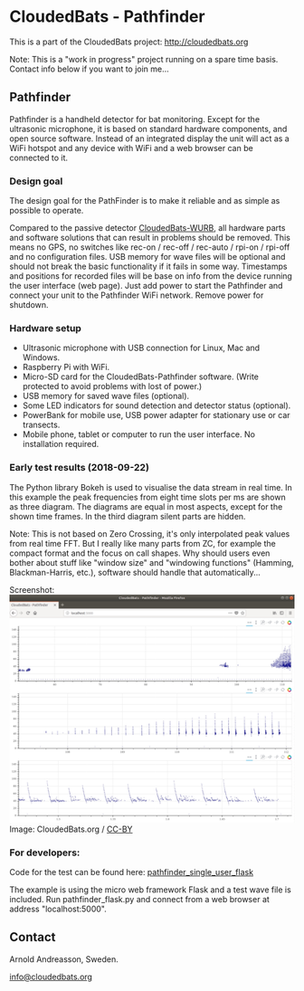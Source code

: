 # CloudedBats - Pathfinder

This is a part of the CloudedBats project: http://cloudedbats.org

Note: This is a "work in progress" project running on a spare time basis. Contact info below if you want to join me...

## Pathfinder

Pathfinder is a handheld detector for bat monitoring. Except for the ultrasonic microphone, it is based on standard hardware components, and open source software. Instead of an integrated display the unit will act as a WiFi hotspot and any device with WiFi and a web browser can be connected to it. 

### Design goal

The design goal for the PathFinder is to make it reliable and as simple as possible to operate. 

Compared to the passive detector [CloudedBats-WURB](https://github.com/cloudedbats/cloudedbats_wurb), all hardware parts and software solutions that can result in problems should be removed. This means no GPS, no switches like rec-on / rec-off / rec-auto / rpi-on / rpi-off and no configuration files. USB memory for wave files will be optional and should not break the basic functionality if it fails in some way. Timestamps and positions for recorded files will be base on info from the device running the user interface (web page). Just add power to start the Pathfinder and connect your unit to the Pathfinder WiFi network. Remove power for shutdown. 

### Hardware setup

- Ultrasonic microphone with USB connection for Linux, Mac and Windows.
- Raspberry Pi with WiFi.
- Micro-SD card for the CloudedBats-Pathfinder software. (Write protected to avoid problems with lost of power.)
- USB memory for saved wave files (optional). 
- Some LED indicators for sound detection and detector status (optional).
- PowerBank for mobile use, USB power adapter for stationary use or car transects. 
- Mobile phone, tablet or computer to run the user interface. No installation required.

### Early test results (2018-09-22)

The Python library Bokeh is used to visualise the data stream in real time. 
In this example the peak frequencies from eight time slots per ms are shown as three diagram. 
The diagrams are equal in most aspects, except for the shown time frames. 
In the third diagram silent parts are hidden.

Note: This is not based on Zero Crossing, it's only interpolated peak values from real time FFT. But I really like many parts from ZC, for example the compact format and the focus on call shapes. Why should users even bother about stuff like "window size" and  "windowing functions" (Hamming, Blackman-Harris, etc.), software should handle that automatically... 

Screenshot:
![Screenshot from streaming data](doc/Pathfinder_2018-09-21.jpeg?raw=true "Pathfinder - Screenshot from streaming data.")
Image: CloudedBats.org / [CC-BY](https://creativecommons.org/licenses/by/3.0/)

### For developers:

Code for the test can be found here: 
[pathfinder_single_user_flask](/pathfinder_single_user_flask)
 
The example is using the micro web framework Flask and a test wave file is included. Run pathfinder_flask.py and connect from a web browser at address "localhost:5000".


## Contact

Arnold Andreasson, Sweden.

info@cloudedbats.org
